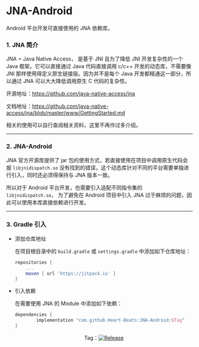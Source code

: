 # JNA-Android
Android 平台开发可直接使用的 JNA 依赖库。





### 1. JNA 简介

JNA = Java Native Access， 是基于 JNI 且为了降低 JNI 开发复杂性的一个 Java 框架。它可以直接通过 Java 代码直接调用 c/c++ 开发的动态库，不需要像 JNI 那样使用得定义原生链接层。因为并不是每个 Java 开发都精通这一部分，所以通过 JNA 可以大大降低调用原生  C 代码的复杂性。



开源地址：https://github.com/java-native-access/jna

文档地址：https://github.com/java-native-access/jna/blob/master/www/GettingStarted.md



相关的使用可以自行查阅相关资料，这里不再作过多介绍。



------



### 2. JNA-Android

JNA 官方开源库提供了 jar 包的使用方式，若直接使用在项目中调用原生代码会报 `libjnidispatch.so`  没有找到的错误，这个动态库针对不同的平台需要单独进行引入，同时还必须得保持与 JNA 版本一致。



所以对于 Android 平台开发，也需要引入适配不同指令集的 `libjnidispatch.so`， 为了避免在 Android  项目中引入 JNA  过于麻烦的问题，因此可以使用本库直接依赖进行开发。



------



### 3. Gradle 引入

- 添加仓库地址

  在项目根目录中的 `build.gradle` 或 `settings.gradle` 中添加如下仓库地址：

  ```groovy
  repositories {
      ...
      maven { url 'https://jitpack.io' }
  }
  ```

  

- 引入依赖

  在需要使用 JNA 的 Module 中添加如下依赖：

  ```groovy
  dependencies {
          implementation "com.github.Heart-Beats:JNA-Android:$Tag"
  }
  ```

  <center>Tag：<a href ="https://jitpack.io/#Heart-Beats/JNA-Android"><image src ="https://jitpack.io/v/Heart-Beats/JNA-Android.svg" alt="Release"/> </a></center>

